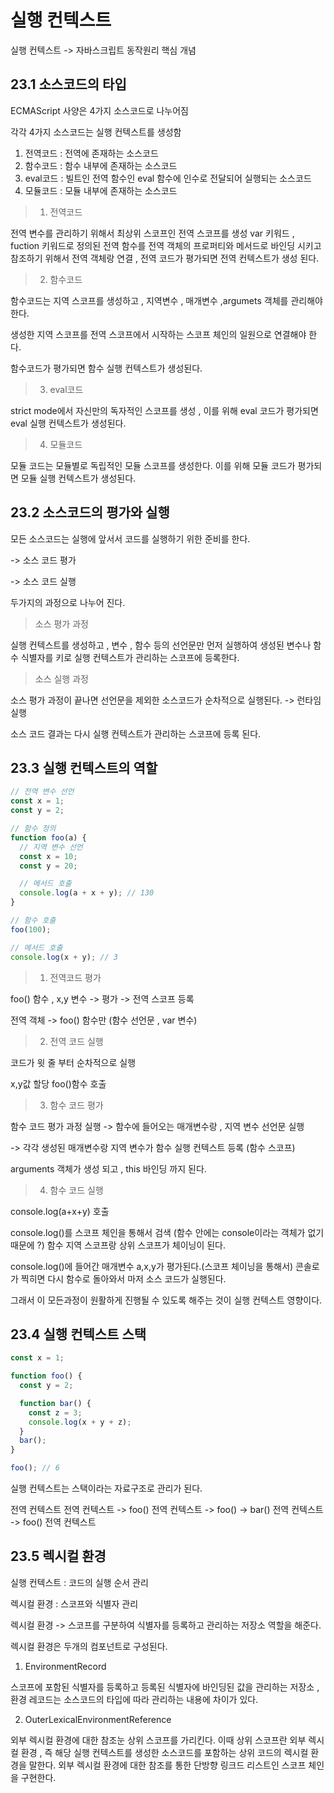 # 실행 컨텍스트

실행 컨텍스트 -> 자바스크립트 동작원리 핵심 개념

## 23.1 소스코드의 타입

ECMAScript 사양은 4가지 소스코드로 나누어짐

각각 4가지 소스코드는 실행 컨텍스트를 생성함

1. 전역코드 : 전역에 존재하는 소스코드
2. 함수코드 : 함수 내부에 존재하는 소스코드
3. eval코드 : 빌트인 전역 함수인 eval 함수에 인수로 전달되어 실행되는 소스코드
4. 모듈코드 : 모듈 내부에 존재하는 소스코드

> 1. 전역코드

전역 변수를 관리하기 위해서 최상위 스코프인 전역 스코프를 생성 var 키워드 , fuction 키워드로 정의된 전역 함수를 전역 객체의 프로퍼티와 메서드로 바인딩 시키고 참조하기 위해서 전역 객체랑 연결 , 전역 코드가 평가되면 전역 컨텍스트가 생성 된다.

> 2. 함수코드

함수코드는 지역 스코프를 생성하고 , 지역변수 , 매개변수 ,argumets 객체를 관리해야한다.

생성한 지역 스코프를 전역 스코프에서 시작하는 스코프 체인의 일원으로 연결해야 한다.

함수코드가 평가되면 함수 실행 컨텍스트가 생성된다.

> 3. eval코드

strict mode에서 자신만의 독자적인 스코프를 생성 , 이를 위해 eval 코드가 평가되면 eval 실행 컨텍스트가 생성된다.

> 4. 모듈코드

모듈 코드는 모듈별로 독립적인 모듈 스코프를 생성한다. 이를 위해 모듈 코드가 평가되면 모듈 실행 컨텍스트가 생성된다.

## 23.2 소스코드의 평가와 실행

모든 소스코드는 실행에 앞서서 코드를 실행하기 위한 준비를 한다.

-> 소스 코드 평가

-> 소스 코드 실행

두가지의 과정으로 나누어 진다.

> 소스 평가 과정

실행 컨텍스트를 생성하고 , 변수 , 함수 등의 선언문만 먼저 실행하여 생성된 변수나 함수 식별자를 키로 실행 컨텍스트가 관리하는 스코프에 등록한다.

> 소스 실행 과정

소스 평가 과정이 끝나면 선언문을 제외한 소스코드가 순차적으로 실행된다. -> 런타임 실행

소스 코드 결과는 다시 실행 컨텍스트가 관리하는 스코프에 등록 된다.

## 23.3 실행 컨텍스트의 역할

```js
// 전역 변수 선언
const x = 1;
const y = 2;

// 함수 정의
function foo(a) {
  // 지역 변수 선언
  const x = 10;
  const y = 20;

  // 메서드 호출
  console.log(a + x + y); // 130
}

// 함수 호출
foo(100);

// 메서드 호출
console.log(x + y); // 3
```

> 1. 전역코드 평가

foo() 함수 , x,y 변수 -> 평가 -> 전역 스코프 등록

전역 객체 -> foo() 함수만 (함수 선언문 , var 변수)

> 2. 전역 코드 실행

코드가 윗 줄 부터 순차적으로 실행

x,y값 할당 foo()함수 호출

> 3. 함수 코드 평가

함수 코드 평가 과정 실행 -> 함수에 들어오는 매개변수랑 , 지역 변수 선언문 실행

-> 각각 생성된 매개변수랑 지역 변수가 함수 실행 컨텍스트 등록 (함수 스코프)

arguments 객체가 생성 되고 , this 바인딩 까지 된다.

> 4. 함수 코드 실행

console.log(a+x+y) 호출

console.log()를 스코프 체인을 통해서 검색 (함수 안에는 console이라는 객체가 없기 때문에 ?) 함수 지역 스코프랑 상위 스코프가 체이닝이 된다.

console.log()에 들어간 매개변수 a,x,y가 평가된다.(스코프 체이닝을 통해서) 콘솔로가 찍히면 다시 함수로 돌아와서 마저 소스 코드가 실행된다.

그래서 이 모든과정이 원활하게 진행될 수 있도록 해주는 것이 실행 컨텍스트 영향이다.

## 23.4 실행 컨텍스트 스택

```js
const x = 1;

function foo() {
  const y = 2;

  function bar() {
    const z = 3;
    console.log(x + y + z);
  }
  bar();
}

foo(); // 6
```

실행 컨텍스트는 스택이라는 자료구조로 관리가 된다.

전역 컨텍스트
전역 컨텍스트 -> foo()
전역 컨텍스트 -> foo() -> bar()
전역 컨텍스트 -> foo()
전역 컨텍스트

## 23.5 렉시컬 환경

실행 컨텍스트 : 코드의 실행 순서 관리

렉시컬 환경 : 스코프와 식별자 관리

렉시컬 환경 -> 스코프를 구분하여 식별자를 등록하고 관리하는 저장소 역할을 해준다.

렉시컬 환경은 두개의 컴포넌트로 구성된다.

1. EnvironmentRecord

스코프에 포함된 식별자를 등록하고 등록된 식별자에 바인딩된 값을 관리하는 저장소 , 환경 레코드는 소스코드의 타입에 따라 관리하는 내용에 차이가 있다.

2. OuterLexicalEnvironmentReference

외부 렉시컬 환경에 대한 참조눈 상위 스코프를 가리킨다. 이때 상위 스코프란 외부 렉시컬 환경 , 즉 해당 실행 컨텍스트를 생성한 소스코드를 포함하는 상위 코드의 렉시컬 환경을 말한다. 외부 렉시컬 환경에 대한 참조를 통한 단방향 링크드 리스트인 스코프 체인을 구현한다.

<!-- 5장 까지 -->
